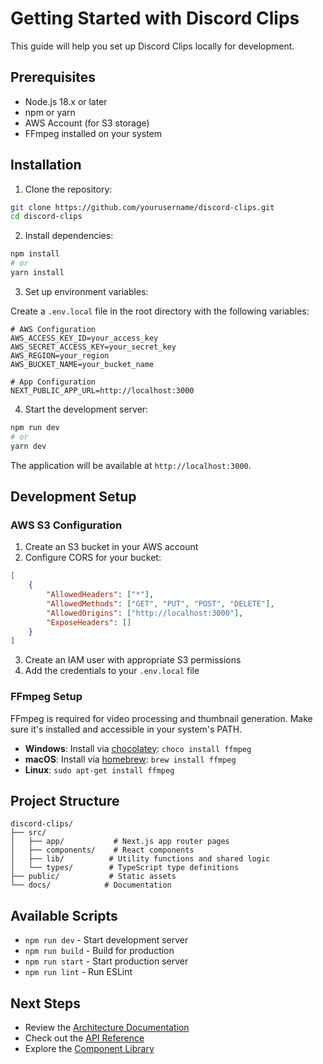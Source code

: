# Getting Started with Discord Clips

This guide will help you set up Discord Clips locally for development.

## Prerequisites

- Node.js 18.x or later
- npm or yarn
- AWS Account (for S3 storage)
- FFmpeg installed on your system

## Installation

1. Clone the repository:

```bash
git clone https://github.com/yourusername/discord-clips.git
cd discord-clips
```

2. Install dependencies:

```bash
npm install
# or
yarn install
```

3. Set up environment variables:

Create a `.env.local` file in the root directory with the following variables:

```env
# AWS Configuration
AWS_ACCESS_KEY_ID=your_access_key
AWS_SECRET_ACCESS_KEY=your_secret_key
AWS_REGION=your_region
AWS_BUCKET_NAME=your_bucket_name

# App Configuration
NEXT_PUBLIC_APP_URL=http://localhost:3000
```

4. Start the development server:

```bash
npm run dev
# or
yarn dev
```

The application will be available at `http://localhost:3000`.

## Development Setup

### AWS S3 Configuration

1. Create an S3 bucket in your AWS account
2. Configure CORS for your bucket:

```json
[
    {
        "AllowedHeaders": ["*"],
        "AllowedMethods": ["GET", "PUT", "POST", "DELETE"],
        "AllowedOrigins": ["http://localhost:3000"],
        "ExposeHeaders": []
    }
]
```

3. Create an IAM user with appropriate S3 permissions
4. Add the credentials to your `.env.local` file

### FFmpeg Setup

FFmpeg is required for video processing and thumbnail generation. Make sure it's installed and accessible in your system's PATH.

- **Windows**: Install via [chocolatey](https://chocolatey.org/): `choco install ffmpeg`
- **macOS**: Install via [homebrew](https://brew.sh/): `brew install ffmpeg`
- **Linux**: `sudo apt-get install ffmpeg`

## Project Structure

```
discord-clips/
├── src/
│   ├── app/           # Next.js app router pages
│   ├── components/    # React components
│   ├── lib/          # Utility functions and shared logic
│   └── types/        # TypeScript type definitions
├── public/           # Static assets
└── docs/            # Documentation
```

## Available Scripts

- `npm run dev` - Start development server
- `npm run build` - Build for production
- `npm run start` - Start production server
- `npm run lint` - Run ESLint

## Next Steps

- Review the [Architecture Documentation](./architecture.md)
- Check out the [API Reference](./api-reference.md)
- Explore the [Component Library](./components.md) 